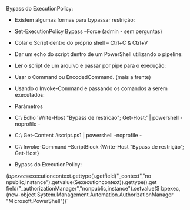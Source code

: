 Bypass do ExecutionPolicy:
- Existem algumas formas para bypassar restrição:
- Set-ExecutionPolicy Bypass –Force (admin - sem perguntas)
- Colar o Script dentro do próprio shell – Ctrl+C & Ctrl+V
- Dar um echo do script dentro de um PowerShell utilizando o pipeline:
- Ler o script de um arquivo e passar por pipe para o execução:
- Usar o Command ou EncodedCommand. (mais a frente)
- Usando o Invoke-Command e passando os comandos a serem executados:
- Parâmetros
- C:\ Echo 'Write-Host "Bypass de restricao"; Get-Host;' | powershell -noprofile -
- C:\ Get-Content .\script.ps1 | powershell -noprofile -
- C:\ Invoke-Command –ScriptBlock {Write-Host “Bypass de restrição”; Get-Host}


- Bypass do ExecutionPolicy:

($bpexec=$executioncontext.gettype().getfield("_context","no
npublic,instance").getvalue($executioncontext)).gettype().get
field("_authorizationManager","nonpublic,instance").setvalue($
bpexec, (new-object
System.Management.Automation.AuthorizationManager
"Microsoft.PowerShell"))´
